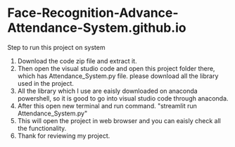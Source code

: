 # Face-Recognition-Advance-Attendance-System.github.io

Step to run this project on system
1. Download the code zip file and extract it.
2. Then open the visual studio code and open this project folder there, which has Attendance_System.py file. please download all the library used in the project.
3. All the library which I use are eaisly downloaded on anaconda powershell, so it is good to go into visual studio code through anaconda.
4. After this open new terminal and run command.
   "streamlit run Attendance_System.py"
5. This will open the project in web browser and you can eaisly check all the functionality.
6. Thank for reviewing my project.

